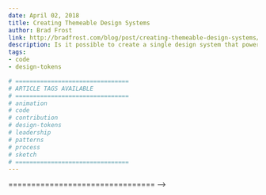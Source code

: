 ```yaml
---
date: April 02, 2018
title: Creating Themeable Design Systems
author: Brad Frost
link: http://bradfrost.com/blog/post/creating-themeable-design-systems/
description: Is it possible to create a single design system that powers wildly different-looking brands and experiences? The answer is yes! But why would you want to?
tags:
- code
- design-tokens

# ================================
# ARTICLE TAGS AVAILABLE
# ================================
# animation
# code
# contribution
# design-tokens
# leadership
# patterns
# process
# sketch
# ================================
---
```

================================ -->